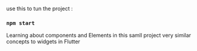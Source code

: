 use this to tun the project :

### `npm start`

Learning about components and Elements in this samll project
very similar concepts to widgets in Flutter
